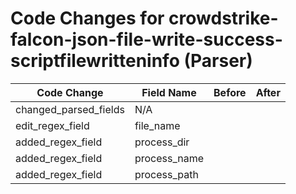 # Code Changes for crowdstrike-falcon-json-file-write-success-scriptfilewritteninfo (Parser)

| Code Change | Field Name | Before | After |
|-------------|------------|--------|-------|
| changed_parsed_fields | N/A |  |  |
| edit_regex_field | file_name |  |  |
| added_regex_field | process_dir |  |  |
| added_regex_field | process_name |  |  |
| added_regex_field | process_path |  |  |
